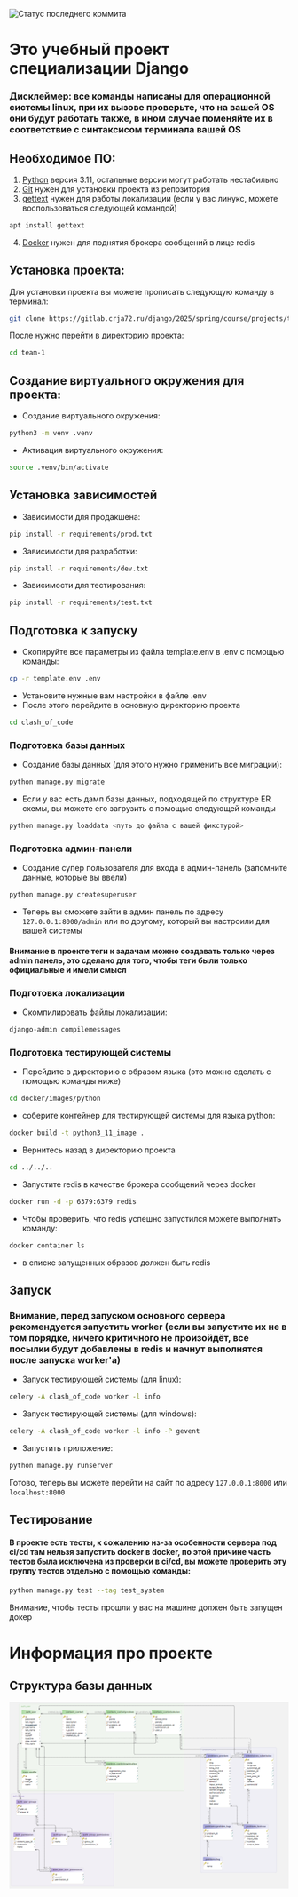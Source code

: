 ![Статус последнего коммита](https://gitlab.crja72.ru/django/2025/spring/course/projects/team-1/badges/main/pipeline.svg)

# Это учебный проект специализации Django
### Дисклеймер: все команды написаны для операционной системы linux, при их вызове проверьте, что на вашей OS они будут работать также, в ином случае поменяйте их в соответствие с синтаксисом терминала вашей OS  
## Необходимое ПО:
1. [Python](https://www.python.org/downloads/) версия 3.11, остальные версии могут работать нестабильно
2. [Git](https://git-scm.com/downloads) нужен для установки проекта из репозитория
3. [gettext](https://github.com/mlocati/gettext-iconv-windows/releases/tag/v0.23-v1.17) нужен для работы локализации (если у вас линукс, можете воспользоваться следующей командой)
```bash
apt install gettext
```
4. [Docker](https://docs.docker.com/engine/install/) нужен для поднятия брокера сообщений в лице redis
## Установка проекта:
Для установки проекта вы можете прописать следующую команду в терминал:
```bash
git clone https://gitlab.crja72.ru/django/2025/spring/course/projects/team-1.git
```
После нужно перейти в директорию проекта:
```bash
cd team-1
```
## Создание виртуального окружения для проекта:
* Создание виртуального окружения: 
```bash
python3 -m venv .venv
```
* Активация виртуального окружения:
```bash
source .venv/bin/activate
```
## Установка зависимостей
* Зависимости для продакшена: 
```bash
pip install -r requirements/prod.txt
```
* Зависимости для разработки:
```bash
pip install -r requirements/dev.txt
```
* Зависимости для тестирования: 
```bash
pip install -r requirements/test.txt
```
## Подготовка к запуску
* Скопируйте все параметры из файла template.env в .env с помощью команды:
```bash
cp -r template.env .env
```
* Установите нужные вам настройки в файле .env
* После этого перейдите в основную директорию проекта
```bash 
cd clash_of_code
```
### Подготовка базы данных
* Создание базы данных (для этого нужно применить все миграции):
```bash
python manage.py migrate
```
* Если у вас есть дамп базы данных, подходящей по структуре ER схемы, вы можете его загрузить с помощью следующей команды
```bash
python manage.py loaddata <путь до файла с вашей фикстурой>
```
### Подготовка админ-панели
* Создание супер пользователя для входа в админ-панель (запомните данные, которые вы ввели)
```bash
python manage.py createsuperuser 
```
* Теперь вы сможете зайти в админ панель по адресу `127.0.0.1:8000/admin` или по другому, который вы настроили для вашей системы
#### Внимание в проекте теги к задачам можно создавать только через admin панель, это сделано для того, чтобы теги были только официальные и имели смысл
### Подготовка локализации
* Скомпилировать файлы локализации:
```bash
django-admin compilemessages
```
### Подготовка тестирующей системы
* Перейдите в директорию с образом языка (это можно сделать с помощью команды ниже)
```bash
cd docker/images/python
```
* соберите контейнер для тестирующей системы для языка python:
```bash
docker build -t python3_11_image .
```
* Вернитесь назад в директорию проекта
```bash
cd ../../..
```
* Запустите redis в качестве брокера сообщений через docker 
```bash
docker run -d -p 6379:6379 redis
```
* Чтобы проверить, что redis успешно запустился можете выполнить команду:
```bash
docker container ls
```
* в списке запущенных образов должен быть redis

## Запуск
### Внимание, перед запуском основного сервера рекомендуется запустить worker (если вы запустите их не в том порядке, ничего критичного не произойдёт, все посылки будут добавлены в redis и начнут выполнятся после запуска worker'а)
* Запуск тестирующей системы (для linux):
```bash
celery -A clash_of_code worker -l info
```
* Запуск тестирующей системы (для windows):
```bash
celery -A clash_of_code worker -l info -P gevent
```
* Запустить приложение: 
```bash
python manage.py runserver
```

Готово, теперь вы можете перейти на сайт по адресу `127.0.0.1:8000` или `localhost:8000`
## Тестирование
#### В проекте есть тесты, к сожалению из-за особенности сервера под ci/cd там нельзя запустить docker в docker, по этой причине часть тестов была исключена из проверки в ci/cd, вы можете проверить эту группу тестов отдельно с помощью команды:
```bash
python manage.py test --tag test_system
```
Внимание, чтобы тесты прошли у вас на машине должен быть запущен докер 
# Информация про проекте
## Структура базы данных
![Схема базы данных](ER.png)